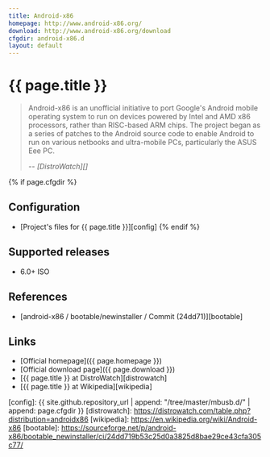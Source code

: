 ```yaml
---
title: Android-x86
homepage: http://www.android-x86.org/
download: http://www.android-x86.org/download
cfgdir: android-x86.d
layout: default
---
```


# {{ page.title }}

> Android-x86 is an unofficial initiative to port Google's Android mobile
> operating system to run on devices powered by Intel and AMD x86 processors,
> rather than RISC-based ARM chips. The project began as a series of patches to
> the Android source code to enable Android to run on various netbooks and
> ultra-mobile PCs, particularly the ASUS Eee PC.
>
> -- <cite markdown="1">[DistroWatch][]</cite>


{% if page.cfgdir %}
## Configuration

- [Project's files for {{ page.title }}][config]
{% endif %}


## Supported releases

- 6.0+ ISO


## References

- [android-x86 / bootable/newinstaller / Commit (24dd71)][bootable]


## Links

- [Official homepage]({{ page.homepage }})
- [Official download page]({{ page.download }})
- [{{ page.title }} at DistroWatch][distrowatch]
- [{{ page.title }} at Wikipedia][wikipedia]


[config]: {{ site.github.repository_url | append: "/tree/master/mbusb.d/" | append: page.cfgdir }}
[distrowatch]: https://distrowatch.com/table.php?distribution=androidx86
[wikipedia]: https://en.wikipedia.org/wiki/Android-x86
[bootable]: https://sourceforge.net/p/android-x86/bootable_newinstaller/ci/24dd719b53c25d0a3825d8bae29ce43cfa305c77/
